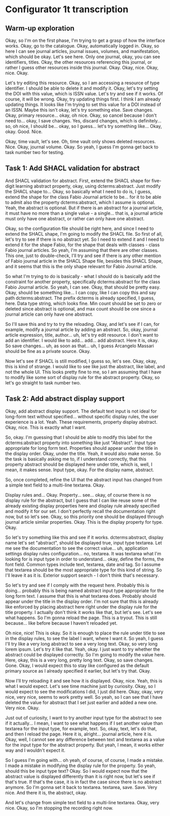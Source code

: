 # Configurator 1t transcription 

## Warm-up exploration

Okay, so I'm on the first phase, I'm trying to get a grasp of how the interface works. Okay, go to the catalogue. Okay, automatically logged in. Okay, so here I can see journal articles, journal issues, volumes, and manifestation, which should be okay. Let's see here. Only one journal, okay, you can see identifiers, titles. Okay, the other resources referencing this journal, or rather I guess other resources inside this journal. Okay. Okay, nice. Okay, nice. Okay.

Let's try editing this resource. Okay, so I am accessing a resource of type identifier. I should be able to delete it and modify it. Okay, let's try setting the DOI with this value, which is ISSN value. Let's try and see if it works. Of course, it will be wrong. Okay, try updating things first. I think I am already updating things. It looks like I'm trying to set this value for a DOI instead of an ISSN. Maybe this isn't okay, let's try something else. Save changes. Okay, primary resource... okay, oh nice. Okay, so cancel because I don't need to... okay, I save changes. Yes, discard changes, which is definitely... so, oh nice, I should be... okay, so I guess... let's try something like... Okay, okay. Good. Nice.

Okay, time vault, let's see. Oh, time vault only shows deleted resources. Nice. Okay, journal volume. Okay. So yeah, I guess I'm gonna get back to task number two for testing.

## Task 1: Add SHACL validation for abstract

And SHACL validation for abstract. First, extend the SHACL shape for five-digit learning abstract property, okay, using dcterms:abstract. Just modify the SHACL shape to... Okay, so basically what I need to do is, I guess, extend the shape for the class Fabio Journal article to be... for it to be able to admit also the property dcterms:abstract, which I assume is optional. Yeah, the abstract is optional. But if there is an abstract for a journal article, it must have no more than a single value - a single... that is, a journal article must only have one abstract, or rather can only have one abstract.

Okay, so the configuration file should be right here, and since I need to extend the SHACL shape, I'm going to modify the SHACL file. So first of all, let's try to see if there is no abstract yet. So I need to extend it and I need to extend it for the shape Fabio, for the shape that deals with classes - class Fabio journal articles. So yeah, I'm assuming that there are other classes. This one, just to double-check, I'll try and see if there is any other mention of Fabio journal article in the SHACL Shape file, besides this SHACL Shape, and it seems that this is the only shape relevant for Fabio Journal article.

So what I'm trying to do is basically - what I should do is basically add the constraint for another property, specifically dcterms:abstract for the class Fabio Journal article. So yeah, I can see. Okay, that should be pretty easy. Okay, should be something like... I can copy, like I can copy this and say path dcterms:abstract. The prefix dcterms is already specified, I guess, here. Data type string, which looks fine. Min count should be set to zero or deleted since abstract is optional, and max count should be one since a journal article can only have one abstract.

So I'll save this and try to try the reloading. Okay, and let's see if I can, for example, modify a journal article by adding an abstract. So, okay, journal article expression, title, author... uh, let's try edit resource. I don't want to add an identifier. I would like to add... add... add abstract. Here it is, okay. So save changes... uh, as soon as that... uh, I guess Arcangelo Massari should be fine as a private source. Okay.

Now let's see if SHACL is still modified, I guess so, let's see. Okay, okay, this is kind of strange. I would like to see like just the abstract, like label, and not the whole UI. This looks pretty fine to me, so I am assuming that I have to modify like some sort of display rule for the abstract property. Okay, so let's go straight to task number two.

## Task 2: Add abstract display support

Okay, add abstract display support. The default text input is not ideal for long-form text without specified... without specific display rules, the user experience is a lot. Yeah. These requirements, property display abstract. Okay, nice. This is exactly what I want.

So, okay. I'm guessing that I should be able to modify this label for the dcterms:abstract property into something like just "Abstract". Input type appropriate for long form text. Properties should appear under the title in the display order. Okay, under the title. Yeah, it would also make sense. So the task is basically asking me to, if I understand correctly, that this property abstract should be displayed here under title, which is, well, I mean, it makes sense. Input type, okay. For the display name, abstract.

So, once completed, refine the UI that the abstract input has changed from a simple text field to a multi-line textarea. Okay.

Display rules and... Okay. Property... see... okay, of course there is no display rule for the abstract, but I guess that I can like reuse some of the already existing display properties here and display rule already specified and modify it for our set. I don't perfectly recall the documentation right now, but so let's see. Okay, so this priority one should be displayed through journal article similar properties. Okay. This is the display property for type. Okay.

So let's try something like this and see if it works. dcterms:abstract, display name let's set "abstract", should be displayed true, input type textarea. Let me see the documentation to see the correct value... uh, application settings display rules configuration... no, textarea. It was textarea what I'm looking for is input type in order to understand... okay, define the forms, the font field. Common types include text, textarea, date and tag. So I assume that textarea should be the most appropriate type for this kind of string. So I'll leave it as it is. Exterior support search - I don't think that's necessary.

So let's try and see if I comply with the request here. Probably this is doing... probably this is being named abstract input type appropriate for the long form text. I assume that this is what textarea does. Probably should appear under the title in the display order. I'm not sure that this is already like enforced by placing abstract here right under the display rule for the title property. I actually don't think it works like that, but let's see. Let's see what happens. So I'm gonna reload the page. This is a tryout. This is still because... like before because I haven't reloaded yet.

Oh nice, nice! This is okay. So it is enough to place the rule under title to see in the display rules, to see the label I want, where I want it. So yeah, I guess I'll try like a very long abstract to see a very long text. Okay, so very long lorem ipsum. Let's try it like that. Yeah, okay. I just want to try whether the abstract could be displayed correctly. So I'm going to modify the value here. Here, okay, this is a very long, pretty long text. Okay, so save changes. Gone. Okay, I would expect this to stay like configured as the default primary source as I already specified it earlier, but let's try that. Okay.

Now I'll try reloading it and see how it is displayed. Okay, nice. Yeah, this is what I would expect. Let's see time machine just by curiosity. Okay, so I would expect to see the modifications I did, I just did here. Okay, okay, very nice, very nice, seems to work pretty well. So yeah, so I can see that I have deleted the value for abstract that I set just earlier and added a new one. Very nice. Okay.

Just out of curiosity, I want to try another input type for the abstract to see if it actually... I mean, I want to see what happens if I set another value than textarea for the input type, for example, text. So, okay, text, let's do that, and then I reload the page. Here it is, alright... journal article, here it is. Okay, well, I cannot see any difference between text and textarea as a value for the input type for the abstract property. But yeah, I mean, it works either way and I wouldn't expect it.

So I guess I'm going with... oh yeah, of course, of course, I made a mistake. I made a mistake in modifying the display rule for the property. So yeah, should this be input type text? Okay. So I would expect now that the abstract value is displayed differently than it is right now, but let's see if that's true. If that's the case, it is in fact the case since there is no abstract anymore. So I'm gonna set it back to textarea. textarea, save. Save. Very nice. And there it is, the abstract, okay.

And let's change from simple text field to a multi-line textarea. Okay, very nice. Okay, so I'm stopping the recording right now.